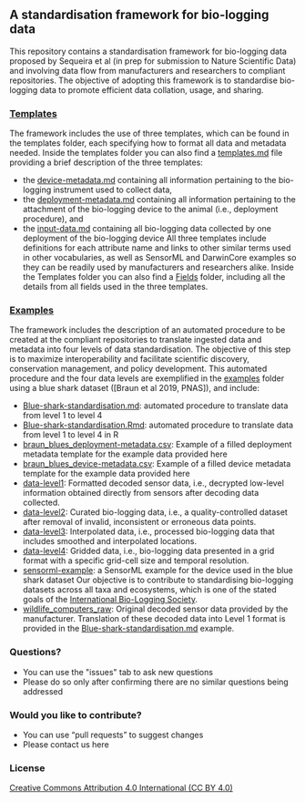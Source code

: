 ## A standardisation framework for bio-logging data
This repository contains a standardisation framework for bio-logging data proposed by Sequeira et al (in prep for submission to Nature Scientific Data) and involving data flow from manufacturers and researchers to compliant repositories. The objective of adopting this framework is to standardise bio-logging data to promote efficient data collation, usage, and sharing.

### [Templates](../biologging_Standardisation/master/Templates)
The framework includes the use of three templates, which can be found in the templates folder, each specifying how to format all data and metadata needed. Inside the templates folder you can also find a [templates.md](../biologging_Standardisation/master/Templates/templates.md) file providing a brief description of the three templates:
-	the [device-metadata.md](../biologging_Standardisation/master/Templates/device-metadata.md) containing all information pertaining to the bio-logging instrument used to collect data,
-	the [deployment-metadata.md](../biologging_Standardisation/master/Templates/deployment-metadata.md) containing all information pertaining to the attachment of the bio-logging device to the animal (i.e., deployment procedure), and
-	the [input-data.md](../biologging_Standardisation/master/Templates/input-data.md) containing all bio-logging data collected by one deployment of the bio-logging device
All three templates include definitions for each attribute name and links to other similar terms used in other vocabularies, as well as SensorML and DarwinCore examples so they can be readily used by manufacturers and researchers alike.
Inside the Templates folder you can also find a [Fields](../biologging_Standardisation/master/Templates/Fields) folder, including all the details from all fields used in the three templates.

### [Examples](examples/braun-blueshark)
The framework includes the description of an automated procedure to be created at the compliant repositories to translate ingested data and metadata into four levels of data standardisation. The objective of this step is to maximize interoperability and facilitate scientific discovery, conservation management, and policy development.
This automated procedure and the four data levels are exemplified in the [examples](../biologging_Standardisation/master/Examples) folder using a blue shark dataset ([Braun et al 2019, PNAS]), and include:
-	[Blue-shark-standardisation.md](../biologging_Standardisation/master/Examples/Blue-shark-standardisation.md): automated procedure to translate data from level 1 to level 4
- [Blue-shark-standardisation.Rmd](../biologging_Standardisation/master/Examples/Blue-shark-standardisation.Rmd): automated procedure to translate data from level 1 to level 4 in R
- [braun_blues_deployment-metadata.csv](../biologging_Standardisation/master/Examples/braun_blues_deployment-metadata.csv): Example of a filled deployment metadata template for the example data provided here
- [braun_blues_device-metadata.csv](../biologging_Standardisation/master/Examples/braun_blues_device-metadata.csv): Example of a filled device metadata template for the example data provided here
-	[data-level1](../biologging_Standardisation/master/Examples/data-level1): Formatted decoded sensor data, i.e., decrypted low-level information obtained directly from sensors after decoding data collected.
-	[data-level2](../biologging_Standardisation/master/Examples/data-level2): Curated bio-logging data, i.e., a quality-controlled dataset after removal of invalid, inconsistent or erroneous data points.
-	[data-level3](../biologging_Standardisation/master/Examples/data-level3): Interpolated data, i.e., processed bio-logging data that includes smoothed and interpolated locations.
-	[data-level4](../biologging_Standardisation/master/Examples/data-level4): Gridded data, i.e., bio-logging data presented in a grid format with a specific grid-cell size and temporal resolution.
-	[sensorml-example](../biologging_Standardisation/master/Examples/sensorml-example): a SensorML example for the device used in the blue shark dataset
Our objective is to contribute to standardising bio-logging datasets across all taxa and ecosystems, which is one of the stated goals of the [International Bio-Logging Society](www.bio-logging.net "Bio-logging Society's homepage").
-	[wildlife_computers_raw](../biologging_Standardisation/master/Examples/wildlife_computers_raw): Original decoded sensor data provided by the manufacturer. Translation of these decoded data into Level 1 format is provided in the [Blue-shark-standardisation.md](../biologging_Standardisation/master/Examples/Blue-shark-standardisation.md) example.

### Questions?
* You can use the "issues" tab to ask new questions
* Please do so only after confirming there are no similar questions being addressed

### Would you like to contribute?
* You can use “pull requests” to suggest changes
* Please contact us here

### License
[Creative Commons Attribution 4.0 International (CC BY 4.0)](https://creativecommons.org/licenses/by/4.0)
